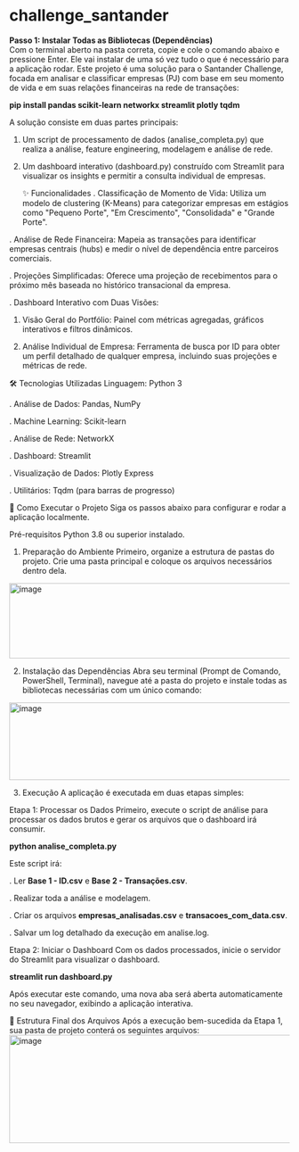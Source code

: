 # challenge_santander
**Passo 1: Instalar Todas as Bibliotecas (Dependências)**
<br>
Com o terminal aberto na pasta correta, copie e cole o comando abaixo e pressione Enter. Ele vai instalar de uma só vez tudo o que é necessário para a aplicação rodar.
Este projeto é uma solução para o Santander Challenge, focada em analisar e classificar empresas (PJ) com base em seu momento de vida e em suas relações financeiras na rede de transações:

**pip install pandas scikit-learn networkx streamlit plotly tqdm**




A solução consiste em duas partes principais:

1. Um script de processamento de dados (analise_completa.py) que realiza a análise, feature engineering, modelagem e análise de rede.

2. Um dashboard interativo (dashboard.py) construído com Streamlit para visualizar os insights e permitir a consulta individual de empresas.

   ✨ Funcionalidades
. Classificação de Momento de Vida: Utiliza um modelo de clustering (K-Means) para categorizar empresas em estágios como "Pequeno Porte", "Em Crescimento", "Consolidada" e "Grande Porte".

. Análise de Rede Financeira: Mapeia as transações para identificar empresas centrais (hubs) e medir o nível de dependência entre parceiros comerciais.

. Projeções Simplificadas: Oferece uma projeção de recebimentos para o próximo mês baseada no histórico transacional da empresa.

. Dashboard Interativo com Duas Visões:

1. Visão Geral do Portfólio: Painel com métricas agregadas, gráficos interativos e filtros dinâmicos.

2. Análise Individual de Empresa: Ferramenta de busca por ID para obter um perfil detalhado de qualquer empresa, incluindo suas projeções e métricas de rede.

🛠️ Tecnologias Utilizadas
Linguagem: Python 3

. Análise de Dados: Pandas, NumPy

. Machine Learning: Scikit-learn

. Análise de Rede: NetworkX

. Dashboard: Streamlit

. Visualização de Dados: Plotly Express

. Utilitários: Tqdm (para barras de progresso)

🚀 Como Executar o Projeto
Siga os passos abaixo para configurar e rodar a aplicação localmente.

Pré-requisitos
Python 3.8 ou superior instalado.

1. Preparação do Ambiente
Primeiro, organize a estrutura de pastas do projeto. Crie uma pasta principal e coloque os arquivos necessários dentro dela.

<img width="713" height="135" alt="image" src="https://github.com/user-attachments/assets/0634f0d6-4ceb-4bbc-a38b-1b0ffde280bf" />


2. Instalação das Dependências
Abra seu terminal (Prompt de Comando, PowerShell, Terminal), navegue até a pasta do projeto e instale todas as bibliotecas necessárias com um único comando:
<img width="712" height="139" alt="image" src="https://github.com/user-attachments/assets/44769a6d-b86b-46f6-873e-a59a7067cc36" />

3. Execução
A aplicação é executada em duas etapas simples:

Etapa 1: Processar os Dados
Primeiro, execute o script de análise para processar os dados brutos e gerar os arquivos que o dashboard irá consumir.

**python analise_completa.py**

Este script irá:

. Ler **Base 1 - ID.csv** e **Base 2 - Transações.csv**.

. Realizar toda a análise e modelagem.

. Criar os arquivos **empresas_analisadas.csv** e **transacoes_com_data.csv**.

. Salvar um log detalhado da execução em analise.log.

Etapa 2: Iniciar o Dashboard
Com os dados processados, inicie o servidor do Streamlit para visualizar o dashboard.

**streamlit run dashboard.py**

Após executar este comando, uma nova aba será aberta automaticamente no seu navegador, exibindo a aplicação interativa.

📁 Estrutura Final dos Arquivos
Após a execução bem-sucedida da Etapa 1, sua pasta de projeto conterá os seguintes arquivos:
<img width="716" height="194" alt="image" src="https://github.com/user-attachments/assets/c6cfb2d0-f9c9-4298-a302-f0243ea2bed0" />


